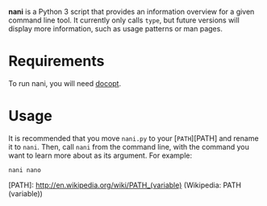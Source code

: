 **nani** is a Python 3 script that provides an information overview for a given command line tool. It currently only calls `type`, but future versions will display more information, such as usage patterns or man pages.

Requirements
============

To run nani, you will need [docopt][].

[docopt]: http://docopt.org/ (docopt)

Usage
=====

It is recommended that you move `nani.py` to your [`PATH`][PATH] and rename it to `nani`. Then, call `nani` from the command line, with the command you want to learn more about as its argument. For example:

    nani nano

[PATH]: http://en.wikipedia.org/wiki/PATH_(variable) (Wikipedia: PATH (variable))
